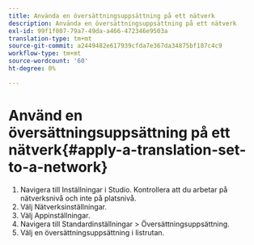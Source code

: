 ```yaml
---
title: Använda en översättningsuppsättning på ett nätverk
description: Använda en översättningsuppsättning på ett nätverk
exl-id: 99f1f007-79a7-49da-a466-472346e9503a
translation-type: tm+mt
source-git-commit: a2449482e617939cfda7e367da34875bf187c4c9
workflow-type: tm+mt
source-wordcount: '60'
ht-degree: 0%

---
```


# Använd en översättningsuppsättning på ett nätverk{#apply-a-translation-set-to-a-network}

1. Navigera till Inställningar i Studio. Kontrollera att du arbetar på nätverksnivå och inte på platsnivå.
1. Välj Nätverksinställningar.
1. Välj Appinställningar.
1. Navigera till Standardinställningar > Översättningsuppsättning.
1. Välj en översättningsuppsättning i listrutan.
